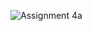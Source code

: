 ![Assignment 4a](https://user-images.githubusercontent.com/65949520/166139831-2a7fe21d-8228-4e75-a99f-501c6188fede.png)
